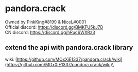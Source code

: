 # pandora.crack
Owned by PinkKing#8199 & NiceL#0001 \
Official discord: https://discord.gg/BMKFU5kJ7B \
CN discord: https://discord.gg/hRuc6WXRz3

## extend the api with pandora.crack library
wiki: [https://github.com/MOxXiE1337/pandora.crack/wiki](https://github.com/MOxXiE1337/pandora.crack/wiki)\

